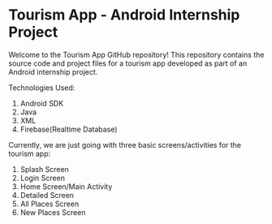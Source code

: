 # Tourism App - Android Internship Project

Welcome to the Tourism App GitHub repository! This repository contains the source code and project files for a tourism app developed as part of an Android internship project. 

Technologies Used:
1. Android SDK
2. Java
3. XML
4. Firebase(Realtime Database)

Currently, we are just going with three basic screens/activities for the tourism app:
1. Splash Screen
2. Login Screen
3. Home Screen/Main Activity
4. Detailed Screen
5. All Places Screen
6. New Places Screen